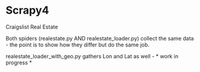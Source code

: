 # Scrapy4
Craigslist Real Estate

Both spiders (realestate.py AND realestate_loader.py) collect the same data - the point is to show how they differ but do the same job.

realestate_loader_with_geo.py gathers Lon and Lat as well - * work in progress *
